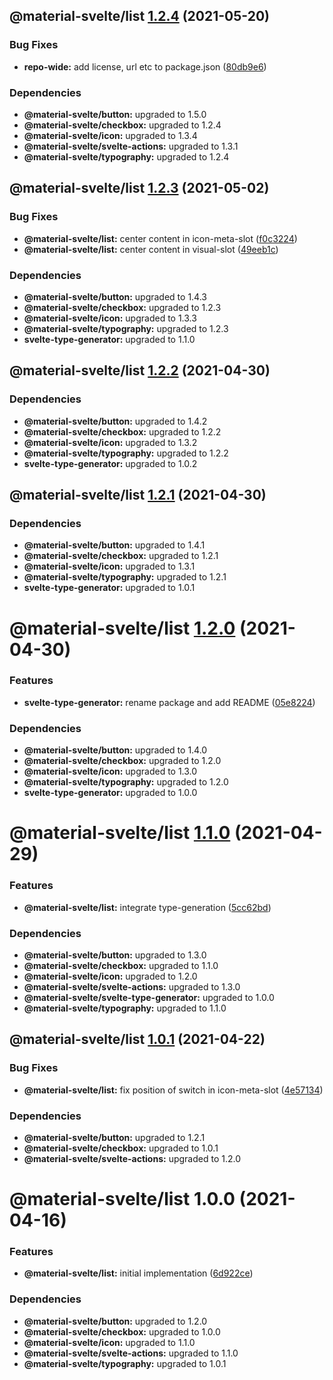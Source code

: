 ## @material-svelte/list [1.2.4](https://github.com/material-svelte/material-svelte/compare/@material-svelte/list@1.2.3...@material-svelte/list@1.2.4) (2021-05-20)


### Bug Fixes

* **repo-wide:** add license, url etc to package.json ([80db9e6](https://github.com/material-svelte/material-svelte/commit/80db9e6d4258331e5847d5d30f9252b4d972fd9b))





### Dependencies

* **@material-svelte/button:** upgraded to 1.5.0
* **@material-svelte/checkbox:** upgraded to 1.2.4
* **@material-svelte/icon:** upgraded to 1.3.4
* **@material-svelte/svelte-actions:** upgraded to 1.3.1
* **@material-svelte/typography:** upgraded to 1.2.4

## @material-svelte/list [1.2.3](https://github.com/material-svelte/material-svelte/compare/@material-svelte/list@1.2.2...@material-svelte/list@1.2.3) (2021-05-02)


### Bug Fixes

* **@material-svelte/list:** center content in icon-meta-slot ([f0c3224](https://github.com/material-svelte/material-svelte/commit/f0c32241666c622deb1729d394837d6e3a38651a))
* **@material-svelte/list:** center content in visual-slot ([49eeb1c](https://github.com/material-svelte/material-svelte/commit/49eeb1c18e0dabdc46583002db09e36e951068fc))





### Dependencies

* **@material-svelte/button:** upgraded to 1.4.3
* **@material-svelte/checkbox:** upgraded to 1.2.3
* **@material-svelte/icon:** upgraded to 1.3.3
* **@material-svelte/typography:** upgraded to 1.2.3
* **svelte-type-generator:** upgraded to 1.1.0

## @material-svelte/list [1.2.2](https://github.com/material-svelte/material-svelte/compare/@material-svelte/list@1.2.1...@material-svelte/list@1.2.2) (2021-04-30)





### Dependencies

* **@material-svelte/button:** upgraded to 1.4.2
* **@material-svelte/checkbox:** upgraded to 1.2.2
* **@material-svelte/icon:** upgraded to 1.3.2
* **@material-svelte/typography:** upgraded to 1.2.2
* **svelte-type-generator:** upgraded to 1.0.2

## @material-svelte/list [1.2.1](https://github.com/material-svelte/material-svelte/compare/@material-svelte/list@1.2.0...@material-svelte/list@1.2.1) (2021-04-30)





### Dependencies

* **@material-svelte/button:** upgraded to 1.4.1
* **@material-svelte/checkbox:** upgraded to 1.2.1
* **@material-svelte/icon:** upgraded to 1.3.1
* **@material-svelte/typography:** upgraded to 1.2.1
* **svelte-type-generator:** upgraded to 1.0.1

# @material-svelte/list [1.2.0](https://github.com/material-svelte/material-svelte/compare/@material-svelte/list@1.1.0...@material-svelte/list@1.2.0) (2021-04-30)


### Features

* **svelte-type-generator:** rename package and add README ([05e8224](https://github.com/material-svelte/material-svelte/commit/05e8224fa6b1d6ec93c6b82ccf1bf0af3f2dc042))





### Dependencies

* **@material-svelte/button:** upgraded to 1.4.0
* **@material-svelte/checkbox:** upgraded to 1.2.0
* **@material-svelte/icon:** upgraded to 1.3.0
* **@material-svelte/typography:** upgraded to 1.2.0
* **svelte-type-generator:** upgraded to 1.0.0

# @material-svelte/list [1.1.0](https://github.com/material-svelte/material-svelte/compare/@material-svelte/list@1.0.1...@material-svelte/list@1.1.0) (2021-04-29)


### Features

* **@material-svelte/list:** integrate type-generation ([5cc62bd](https://github.com/material-svelte/material-svelte/commit/5cc62bd4b0dc9837d988ff13de46770846832835))





### Dependencies

* **@material-svelte/button:** upgraded to 1.3.0
* **@material-svelte/checkbox:** upgraded to 1.1.0
* **@material-svelte/icon:** upgraded to 1.2.0
* **@material-svelte/svelte-actions:** upgraded to 1.3.0
* **@material-svelte/svelte-type-generator:** upgraded to 1.0.0
* **@material-svelte/typography:** upgraded to 1.1.0

## @material-svelte/list [1.0.1](https://github.com/material-svelte/material-svelte/compare/@material-svelte/list@1.0.0...@material-svelte/list@1.0.1) (2021-04-22)


### Bug Fixes

* **@material-svelte/list:** fix position of switch in icon-meta-slot ([4e57134](https://github.com/material-svelte/material-svelte/commit/4e57134f5151e105a28a61de14eac49444099078))





### Dependencies

* **@material-svelte/button:** upgraded to 1.2.1
* **@material-svelte/checkbox:** upgraded to 1.0.1
* **@material-svelte/svelte-actions:** upgraded to 1.2.0

# @material-svelte/list 1.0.0 (2021-04-16)


### Features

* **@material-svelte/list:** initial implementation ([6d922ce](https://github.com/material-svelte/material-svelte/commit/6d922ce4aa8e678a3882a29f9a4b4c85683a8cba))





### Dependencies

* **@material-svelte/button:** upgraded to 1.2.0
* **@material-svelte/checkbox:** upgraded to 1.0.0
* **@material-svelte/icon:** upgraded to 1.1.0
* **@material-svelte/svelte-actions:** upgraded to 1.1.0
* **@material-svelte/typography:** upgraded to 1.0.1
